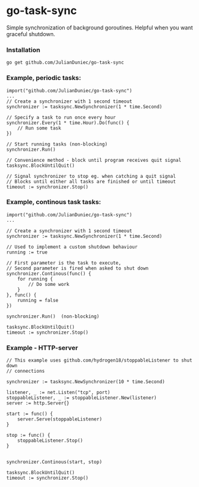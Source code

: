# go-task-sync

Simple synchronization of background goroutines. Helpful when you want graceful shutdown. 

### Installation
    go get github.com/JulianDuniec/go-task-sync

### Example, periodic tasks:
    import("github.com/JulianDuniec/go-task-sync")
    ...
    // Create a synchronizer with 1 second timeout
    synchronizer := tasksync.NewSynchronizer(1 * time.Second)

    // Specify a task to run once every hour
    synchronizer.Every(1 * time.Hour).Do(func() {
        // Run some task
    })

    // Start running tasks (non-blocking)
    synchronizer.Run()

    // Convenience method - block until program receives quit signal
    tasksync.BlockUntilQuit()
    
    // Signal synchronizer to stop eg. when catching a quit signal
    // Blocks until either all tasks are finished or until timeout
    timeout := synchronizer.Stop()

### Example, continous task tasks:
    
    import("github.com/JulianDuniec/go-task-sync")
    ...

    // Create a synchronizer with 1 second timeout
    synchronizer := tasksync.NewSynchronizer(1 * time.Second)
    
    // Used to implement a custom shutdown behaviour
    running := true

    // First parameter is the task to execute, 
    // Second parameter is fired when asked to shut down
    synchronizer.Continous(func() {
        for running {
            // Do some work
        }
    }, func() {
        running = false
    })

    synchronizer.Run()  (non-blocking)

    tasksync.BlockUntilQuit()
    timeout := synchronizer.Stop()

### Example - HTTP-server

    // This example uses github.com/hydrogen18/stoppableListener to shut down
    // connections

    synchronizer := tasksync.NewSynchronizer(10 * time.Second)
    
    listener, _ := net.Listen("tcp", port)
    stoppableListener, _ := stoppableListener.New(listener)
    server := http.Server{}

    start := func() {
        server.Serve(stoppableListener)
    }

    stop := func() {
        stoppableListener.Stop()
    }


    synchronizer.Continous(start, stop)

    tasksync.BlockUntilQuit()
    timeout := synchronizer.Stop()

